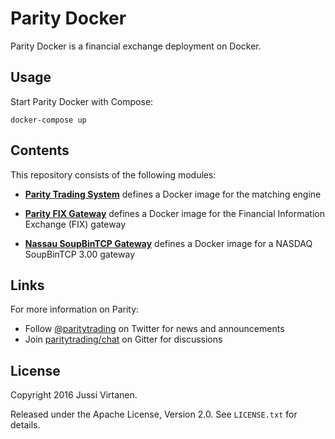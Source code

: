 Parity Docker
=============

Parity Docker is a financial exchange deployment on Docker.


Usage
-----

Start Parity Docker with Compose:

    docker-compose up


Contents
--------

This repository consists of the following modules:

- [**Parity Trading System**](parity-system) defines a Docker image for the
  matching engine

- [**Parity FIX Gateway**](parity-fix) defines a Docker image for the
  Financial Information Exchange (FIX) gateway

- [**Nassau SoupBinTCP Gateway**](nassau-soupbintcp-gateway) defines a Docker
  image for a NASDAQ SoupBinTCP 3.00 gateway


Links
-----

For more information on Parity:

- Follow [@paritytrading](https://twitter.com/paritytrading) on Twitter for
  news and announcements
- Join [paritytrading/chat](https://gitter.im/paritytrading/chat) on Gitter
  for discussions


License
-------

Copyright 2016 Jussi Virtanen.

Released under the Apache License, Version 2.0. See `LICENSE.txt` for details.
